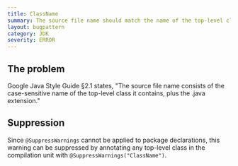 ```yaml
---
title: ClassName
summary: The source file name should match the name of the top-level class it contains
layout: bugpattern
category: JDK
severity: ERROR
---
```


<!--
*** AUTO-GENERATED, DO NOT MODIFY ***
To make changes, edit the @BugPattern annotation or the explanation in docs/bugpattern.
-->

## The problem
Google Java Style Guide §2.1 states, "The source file name consists of the
case-sensitive name of the top-level class it contains, plus the .java
extension."

## Suppression

Since `@SuppressWarnings` cannot be applied to package declarations, this
warning can be suppressed by annotating any top-level class in the compilation
unit with `@SuppressWarnings("ClassName")`.

